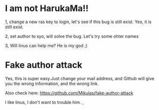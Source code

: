 # I am not HarukaMa!!
1, change a new ras key to login, let's see if this bug is still exist.
Yes, it is still exist.

2, set author to syo, will solve the bug.
Let's try some ohter names

3, Will linus can help me? He is my god ;)

# Fake author attack
Yes, this is super easy.Just change your mail address, and Github will
give you the wrong information, and the wrong link.

Also check here:
https://github.com/Mikulas/fake-author-attack

I like linus, I don't want to trouble him.
,
